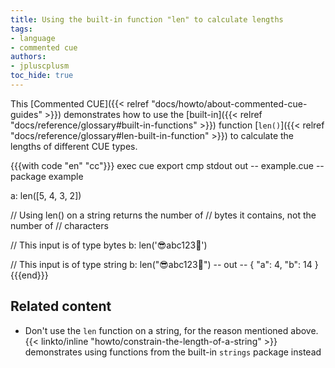 ```yaml
---
title: Using the built-in function "len" to calculate lengths
tags:
- language
- commented cue
authors:
- jpluscplusm
toc_hide: true
---
```


This [Commented CUE]({{< relref "docs/howto/about-commented-cue-guides" >}})
demonstrates how to use the
[built-in]({{< relref "docs/reference/glossary#built-in-functions" >}})
function
[`len()`]({{< relref "docs/reference/glossary#len-built-in-function" >}})
to calculate the lengths of different CUE types.

{{{with code "en" "cc"}}}
exec cue export
cmp stdout out
-- example.cue --
package example

a: len([5, 4, 3, 2])

// Using len() on a string returns the number of
// bytes it contains, not the number of
// characters

// This input is of type bytes
b: len('😎abc123🥶')

// This input is of type string
b: len("😎abc123🥶")
-- out --
{
    "a": 4,
    "b": 14
}
{{{end}}}

## Related content

- Don't use the `len` function on a string, for the reason mentioned above.
  {{< linkto/inline "howto/constrain-the-length-of-a-string" >}}
  demonstrates using functions from the built-in `strings` package instead
